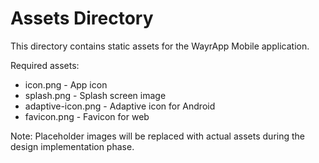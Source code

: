 # Assets Directory

This directory contains static assets for the WayrApp Mobile application.

Required assets:
- icon.png - App icon
- splash.png - Splash screen image
- adaptive-icon.png - Adaptive icon for Android
- favicon.png - Favicon for web

Note: Placeholder images will be replaced with actual assets during the design implementation phase.